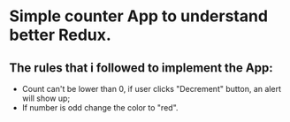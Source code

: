 # Simple counter App to understand better Redux.

## The rules that i followed to implement the App:

- Count can't be lower than 0, if user clicks "Decrement" button, an alert will show up;
- If number is odd change the color to "red".

